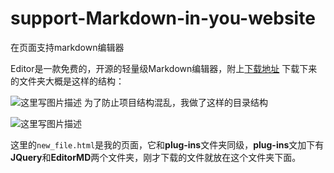 # support-Markdown-in-you-website
在页面支持markdown编辑器

Editor是一款免费的，开源的轻量级Markdown编辑器，附上[下载地址](https://github.com/pandao/editor.md/archive/master.zip)
下载下来的文件夹大概是这样的结构：

![这里写图片描述](https://img-blog.csdn.net/20180612182947193?watermark/2/text/aHR0cHM6Ly9ibG9nLmNzZG4ubmV0L3FxXzQxNzY4NDAw/font/5a6L5L2T/fontsize/400/fill/I0JBQkFCMA==/dissolve/70)
为了防止项目结构混乱，我做了这样的目录结构

![这里写图片描述](https://img-blog.csdn.net/2018061218574999?watermark/2/text/aHR0cHM6Ly9ibG9nLmNzZG4ubmV0L3FxXzQxNzY4NDAw/font/5a6L5L2T/fontsize/400/fill/I0JBQkFCMA==/dissolve/70)

这里的```new_file.html```是我的页面，它和**plug-ins**文件夹同级，**plug-ins**文加下有**JQuery**和**EditorMD**两个文件夹，刚才下载的文件就放在这个文件夹下面。
